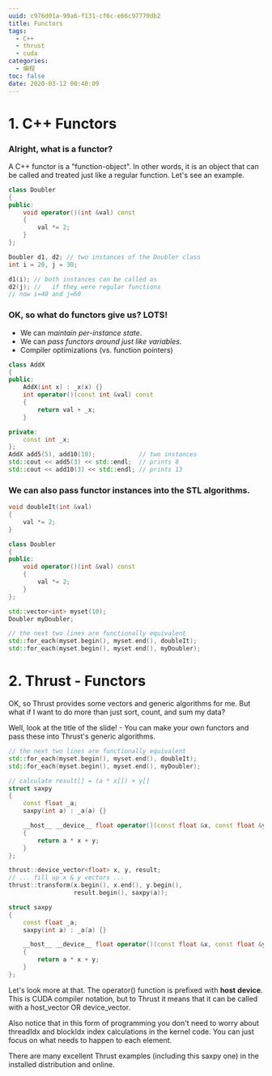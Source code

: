 ```yaml
---
uuid: c976d01a-99a6-f131-cf6c-e66c97779db2
title: Functors
tags:
  - C++
  - thrust
  - cuda
categories:
  - 编程
toc: false
date: 2020-03-12 00:40:09
---
```


# 1. C++ Functors
### Alright, what is a functor?
A C++ functor is a "function-object". In other words, it is an object that can be called and treated just like a regular function. Let's see an example.
```c++
class Doubler
{
public:
    void operator()(int &val) const
    {
        val *= 2;
    }
};

Doubler d1, d2; // two instances of the Doubler class
int i = 20, j = 30;

d1(i); // both instances can be called as
d2(j); //   if they were regular functions
// now i=40 and j=60
```
### OK, so what do functors give us? **LOTS**!

- We can *maintain per-instance state*.
- We can *pass functors around just like variables*.
- Compiler optimizations (vs. function pointers)
```c++
class AddX
{
public:
    AddX(int x) : _x(x) {}
    int operator()(const int &val) const
    {
        return val + _x;
    }

private:
    const int _x;
};
AddX add5(5), add10(10);            // two instances
std::cout << add5(3) << std::endl;  // prints 8
std::cout << add10(3) << std::endl; // prints 13
```
### We can also pass functor instances into the STL algorithms.
```c++
void doubleIt(int &val)
{
    val *= 2;
}

class Doubler
{
public:
    void operator()(int &val) const
    {
        val *= 2;
    }
};

std::vector<int> myset(10);
Doubler myDoubler;

// the next two lines are functionally equivalent
std::for_each(myset.begin(), myset.end(), doubleIt);
std::for_each(myset.begin(), myset.end(), myDoubler);
```
# 2. Thrust - Functors
OK, so Thrust provides some vectors and generic algorithms for me. But what if I want to do more than just sort, count, and sum my data?

Well, look at the title of the slide! - You can make your own functors and pass these into Thrust's generic algorithms.
```c++
// the next two lines are functionally equivalent
std::for_each(myset.begin(), myset.end(), doubleIt);
std::for_each(myset.begin(), myset.end(), myDoubler);

// calculate result[] = (a * x[]) + y[]
struct saxpy
{
    const float _a;
    saxpy(int a) : _a(a) {}

    __host__ __device__ float operator()(const float &x, const float &y) const
    {
        return a * x + y;
    }
};

thrust::device_vector<float> x, y, result;
// ... fill up x & y vectors ...
thrust::transform(x.begin(), x.end(), y.begin(),
                  result.begin(), saxpy(a));
```

```c++
struct saxpy
{
    const float _a;
    saxpy(int a) : _a(a) {}

    __host__ __device__ float operator()(const float &x, const float &y) const
    {
        return a * x + y;
    }
};
```
Let's look more at that. The operator() function is prefixed with __host__ __device__. This is CUDA compiler notation, but to Thrust it means that it can be called with a host_vector OR device_vector.

Also notice that in this form of programming you don't need to worry about threadIdx and blockIdx index calculations in the kernel code. You can just focus on what needs to happen to each element.

There are many excellent Thrust examples (including this saxpy one) in the installed distribution and online.